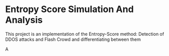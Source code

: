 # Entropy Score Simulation And Analysis
This project is an implementation of the Entropy-Score method: Detection of DDOS attacks and Flash Crowd and differentiating between them

A
